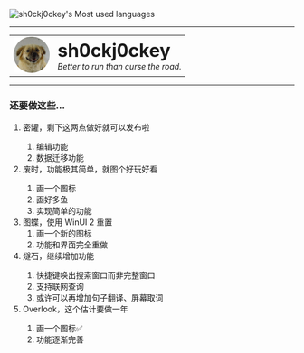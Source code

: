![sh0ckj0ckey's Most used languages](https://github-readme-stats.vercel.app/api/top-langs/?username=sh0ckj0ckey&layout=compact&hide_border=true&langs_count=8&theme=solarized-dark)

---

<table>
<tr>
<td>
<img src="Assets/me.png" height=64 alt="我的照片" title="我的照片">
</td>
<td>
<div>
    <div>
        <font size=6><b>sh0ckj0ckey</b></font>
    </div>
    <div>
        <i>Better to run than curse the road.</i>
    </div>
</div>
</td>
</table>

---

<h3>还要做这些...</h3>
<ol>
<li>密罐，剩下这两点做好就可以发布啦</li>
<ol>
<li>编辑功能</li>
<li>数据迁移功能</li>
</ol>
<li>废时，功能极其简单，就图个好玩好看</li>
<ol>
<li>画一个图标</li>
<li>画好多鱼</li>
<li>实现简单的功能</li>
</ol>
<li>图蝶，使用 WinUI 2 重置
<ol>
<li>画一个新的图标</li>
<li>功能和界面完全重做</li>
</ol>
</li>
<li>燧石，继续增加功能</li>
<ol>
<li>快捷键唤出搜索窗口而非完整窗口</li>
<li>支持联网查询</li>
<li>或许可以再增加句子翻译、屏幕取词</li>
</ol>
<li>Overlook，这个估计要做一年</li>
<ol>
<li>画一个图标✅</li>
<li>功能逐渐完善</li>
</ol>
</ol>